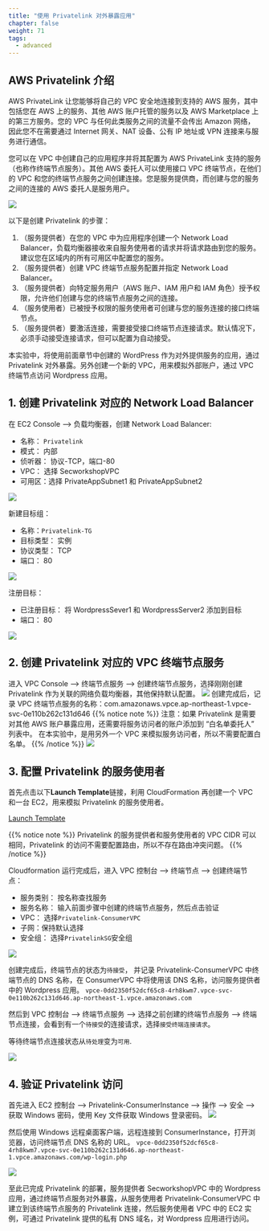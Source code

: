 ```yaml
---
title: "使用 Privatelink 对外暴露应用"
chapter: false
weight: 71
tags:
  - advanced
---
```


## AWS Privatelink 介绍
AWS PrivateLink 让您能够将自己的 VPC 安全地连接到支持的 AWS 服务，其中包括您在 AWS 上的服务、其他 AWS 账户托管的服务以及 AWS Marketplace 上的第三方服务。您的 VPC 与任何此类服务之间的流量不会传出 Amazon 网络，因此您不在需要通过 Internet 网关、NAT 设备、公有 IP 地址或 VPN 连接来与服务进行通信。

您可以在 VPC 中创建自己的应用程序并将其配置为 AWS PrivateLink 支持的服务（也称作终端节点服务）。其他 AWS 委托人可以使用接口 VPC 终端节点，在他们的 VPC 和您的终端节点服务之间创建连接。您是服务提供商，而创建与您的服务之间的连接的 AWS 委托人是服务用户。

![](/images/7.ApplicationSecurity/Privatelink-1.png)

以下是创建 Privatelink 的步骤：

1. （服务提供者）在您的 VPC 中为应用程序创建一个 Network Load Balancer，负载均衡器接收来自服务使用者的请求并将请求路由到您的服务。建议您在区域内的所有可用区中配置您的服务。
2. （服务提供者）创建 VPC 终端节点服务配置并指定 Network Load Balancer。
3. （服务提供者）向特定服务用户（AWS 账户、IAM 用户和 IAM 角色）授予权限，允许他们创建与您的终端节点服务之间的连接。
4. （服务使用者）已被授予权限的服务使用者可创建与您的服务连接的接口终端节点。
5. （服务提供者）要激活连接，需要接受接口终端节点连接请求。默认情况下，必须手动接受连接请求，但可以配置为自动接受。

本实验中，将使用前面章节中创建的 WordPress 作为对外提供服务的应用，通过 Privatelink 对外暴露。另外创建一个新的 VPC，用来模拟外部账户，通过 VPC 终端节点访问 Wordpress 应用。

## 1. 创建 Privatelink 对应的 Network Load Balancer

在 EC2 Console --> 负载均衡器，创建  Network Load Balancer: 
 - 名称： ```Privatelink```
 - 模式： 内部
 - 侦听器： 协议-TCP，端口-80
 - VPC： 选择 SecworkshopVPC
 - 可用区：选择 PrivateAppSubnet1 和 PrivateAppSubnet2

![](/images/7.ApplicationSecurity/Privatelink-2.png)

新建目标组：
 - 名称：```Privatelink-TG```
 - 目标类型： 实例
 - 协议类型： TCP
 - 端口：  80

![](/images/7.ApplicationSecurity/Privatelink-3.png)

注册目标：
 - 已注册目标： 将 WordpressSever1 和 WordpressServer2 添加到目标
 - 端口： 80

![](/images/7.ApplicationSecurity/Privatelink-4.png)

## 2. 创建 Privatelink 对应的 VPC 终端节点服务 
进入 VPC Console --> 终端节点服务 --> 创建终端节点服务，选择刚刚创建 Privatelink 作为关联的网络负载均衡器，其他保持默认配置。
![](/images/7.ApplicationSecurity/Privatelink-5.png)
创建完成后，记录 VPC 终端节点服务的名称：com.amazonaws.vpce.ap-northeast-1.vpce-svc-0e110b262c131d646
{{% notice note %}}
注意：如果 Privatelink 是需要对其他 AWS 账户暴露应用，还需要将服务访问者的账户添加到 “白名单委托人” 列表中。
在本实验中，是用另外一个 VPC 来模拟服务访问者，所以不需要配置白名单。
{{% /notice  %}}
![](/images/7.ApplicationSecurity/Privatelink-6.png)

## 3. 配置 Privatelink 的服务使用者
首先点击以下**Launch Template**链接，利用 CloudFormation 再创建一个 VPC 和一台 EC2，用来模拟 Privatelink 的服务使用者。

[Launch Template](https://console.aws.amazon.com/cloudformation/home?region=ap-northeast-1#/stacks/new?stackName=Privatelink-ConsumerVPC&templateURL=https://hxh-public.s3-ap-northeast-1.amazonaws.com/Privatelink-VPC.yaml)

{{% notice note %}}
Privatelink 的服务提供者和服务使用者的 VPC CIDR 可以相同，Privatelink 的访问不需要配置路由，所以不存在路由冲突问题。
{{% /notice  %}}

Cloudformation 运行完成后，进入 VPC 控制台 --> 终端节点 --> 创建终端节点：
 - 服务类别： 按名称查找服务
 - 服务名称： 输入前面步骤中创建的终端节点服务，然后点击验证
 - VPC： 选择```Privatelink-ConsumerVPC```
 - 子网：保持默认选择
 - 安全组： 选择```PrivatelinkSG```安全组

![](/images/7.ApplicationSecurity/Privatelink-10.png)

创建完成后，终端节点的状态为```待接受```， 并记录 Privatelink-ConsumerVPC 中终端节点的 DNS 名称，在 ConsumerVPC 中将使用该 DNS 名称，访问服务提供者中的 Wordpress 应用。
```vpce-0dd2350f52dcf65c8-4rh8kwm7.vpce-svc-0e110b262c131d646.ap-northeast-1.vpce.amazonaws.com```

然后到 VPC 控制台 --> 终端节点服务 --> 选择之前创建的终端节点服务 --> 终端节点连接，会看到有一个```待接受```的连接请求，选择```接受终端连接请求```。

等待终端节点连接状态从```待处理```变为```可用```.

![](/images/7.ApplicationSecurity/Privatelink-7.png)


## 4. 验证 Privatelink 访问

首先进入 EC2 控制台 --> Privatelink-ConsumerInstance --> 操作 --> 安全 --> 获取 Windows 密码，使用 Key 文件获取 Windows 登录密码。
![](/images/7.ApplicationSecurity/Privatelink-8.png)

然后使用 Windows 远程桌面客户端，远程连接到 ConsumerInstance，打开浏览器，访问终端节点 DNS 名称的 URL。
```vpce-0dd2350f52dcf65c8-4rh8kwm7.vpce-svc-0e110b262c131d646.ap-northeast-1.vpce.amazonaws.com/wp-login.php```

![](/images/7.ApplicationSecurity/Privatelink-9.png)

至此已完成 Privatelink 的部署，服务提供者 SecworkshopVPC 中的 Wordpress 应用，通过终端节点服务对外暴露，从服务使用者 Privatelink-ConsumerVPC 中建立到该终端节点服务的 Privatelink 连接，然后服务使用者 VPC 中的 EC2 实例，可通过 Privatelink 提供的私有 DNS 域名，对 Wordpress 应用进行访问。